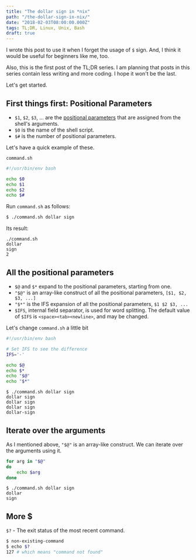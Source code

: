 ```yaml
---
title: "The dollar sign in *nix"
path: "/the-dollar-sign-in-nix/"
date: "2018-02-03T08:00:00.000Z"
tags: TL;DR, Linux, Unix, Bash
draft: true
---
```


I wrote this post to use it when I forget the usage of `$` sign.
And, I think it would be useful for beginners like me, too.

Also, this is the first post of the TL;DR series. I am planning that posts
in this series contain less writing and more coding. I hope it won't be the last.

Let's get started.

## First things first: Positional Parameters

* `$1`, `$2`, `$3`, ... are the [positional parameters][0] that are assigned from the shell's arguments.
* `$0` is the name of the shell script.
* `$#` is the number of positional parameters.

Let's have a quick example of these.

`command.sh`
```bash
#!/usr/bin/env bash

echo $0
echo $1
echo $2
echo $#
```

Run `command.sh` as follows:

```bash
$ ./command.sh dollar sign
```

Its result:

```
./command.sh
dollar
sign
2
```

## All the positional parameters

* `$@` and `$*` expand to the positional parameters, starting from one.
* `"$@"` is an array-like construct of all the positional parameters, `[$1, $2, $3, ...]`
* `"$*"` is the IFS expansion of all the positional parameters, `$1 $2 $3, ...`
* `$IFS`, internal field separator, is used for word splitting. The default value of `$IFS` is `<space><tab><newline>`, and may be changed.

Let's change `command.sh` a little bit

```bash
#!/usr/bin/env bash

# Set IFS to see the difference
IFS='-' 

echo $@
echo $*
echo "$@"
echo "$*"
```

```
$ ./command.sh dollar sign
dollar sign
dollar sign
dollar sign
dollar-sign
```

## Iterate over the arguments

As I mentioned above, `"$@"` is an array-like construct. We can iterate over the arguments using it.

```bash
for arg in "$@"
do
    echo $arg
done
```

```
$ ./command.sh dollar sign
dollar
sign
```


## More $

`$?` - The exit status of the most recent command.

```bash
$ non-existing-command
$ echo $?
127 # which means "command not found"
```

[0]: https://www.gnu.org/software/bash/manual/html_node/Positional-Parameters.html
[1]: http://pubs.opengroup.org/onlinepubs/9699919799/utilities/V3_chap02.html#tag_18_05_02
[2]: https://stackoverflow.com/questions/5163144/what-are-the-special-dollar-sign-shell-variables
[3]: https://bash.cyberciti.biz/guide/$IFS
[4]: https://stackoverflow.com/questions/255898/how-to-iterate-over-arguments-in-a-bash-script
[5]: http://tldp.org/LDP/abs/html/exitcodes.html
